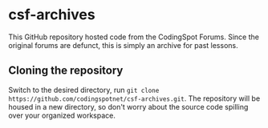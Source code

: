 csf-archives
=========

This GitHub repository hosted code from the CodingSpot Forums. Since the original forums are defunct, this is simply an archive for past lessons.

## Cloning the repository

Switch to the desired directory, run `git clone https://github.com/codingspotnet/csf-archives.git`. The repository will be housed in a new directory, so don't worry about the source code spilling over your organized workspace.
